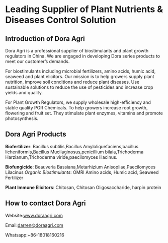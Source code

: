 # Leading Supplier of Plant Nutrients & Diseases Control Solution

## Introduction of Dora Agri
Dora Agri is a professional supplier of biostimulants and plant growth regulators in China. We are engaged in developing Dora series products to meet our customer’s demands.

For biostimulants including microbial fertilizers, amino acids, humic acid, seaweed and plant elicitors. Our mission is to help growers supply plant nutrition, improve soil conditions and reduce plant diseases. Use sustainable solutions to reduce the use of pesticides and increase crop yields and quality.

For Plant Growth Regulators, we supply wholesale high-efficiency and stable quality PGR Chemicals. To help growers increase root growth, flowering and fruit set. They stimulate plant enzymes, vitamins and promote photosynthesis.

## Dora Agri Products

**Biofertilizer**: 
Bacillus subtilis,Bacillus Amyloliquefaciens,bacillus licheniformis,Bacillus Mucilaginosus,penicillium bilaia,Trichoderma Harzianum,Trichoderma viride,paecilomyces lilacinus.

**Biofungicide**: Beauveria Bassiana,Metarhizium Anisopliae,Paecilomyces Lilacinus
*Organic Biostimulants*: OMRI Amino acids, Humic acid, Seaweed Fertilizer


**Plant Immune Elicitors**: Chitosan, Chitosan Oligosaccharide, harpin protein


## How to contact Dora Agri

Website:www.doraagri.com

Email:darren@doraagri.com

Whatsapp:+86-18018160216
